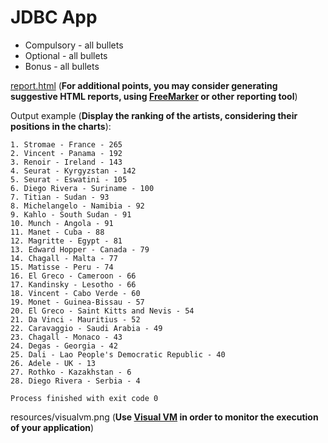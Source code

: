 # JDBC App

 - Compulsory - all bullets
 - Optional - all bullets
 - Bonus - all bullets


[report.html](https://codepen.io/johnycode/pen/OJyPVmR) (**For additional points, you may consider generating suggestive HTML reports, using  [FreeMarker](https://freemarker.apache.org/)  or other reporting tool**)


Output example (**Display the ranking of the artists, considering their positions in the charts**):

    1. Stromae - France - 265
    2. Vincent - Panama - 192
    3. Renoir - Ireland - 143
    4. Seurat - Kyrgyzstan - 142
    5. Seurat - Eswatini - 105
    6. Diego Rivera - Suriname - 100
    7. Titian - Sudan - 93
    8. Michelangelo - Namibia - 92
    9. Kahlo - South Sudan - 91
    10. Munch - Angola - 91
    11. Manet - Cuba - 88
    12. Magritte - Egypt - 81
    13. Edward Hopper - Canada - 79
    14. Chagall - Malta - 77
    15. Matisse - Peru - 74
    16. El Greco - Cameroon - 66
    17. Kandinsky - Lesotho - 66
    18. Vincent - Cabo Verde - 60
    19. Monet - Guinea-Bissau - 57
    20. El Greco - Saint Kitts and Nevis - 54
    21. Da Vinci - Mauritius - 52
    22. Caravaggio - Saudi Arabia - 49
    23. Chagall - Monaco - 43
    24. Degas - Georgia - 42
    25. Dali - Lao People's Democratic Republic - 40
    26. Adele - UK - 13
    27. Rothko - Kazakhstan - 6
    28. Diego Rivera - Serbia - 4
    
    Process finished with exit code 0


resources/visualvm.png (**Use [Visual VM](https://visualvm.github.io/) in order to monitor the execution of your application**)

